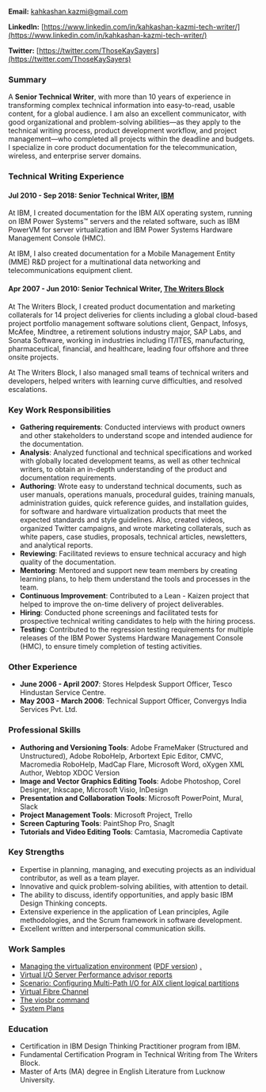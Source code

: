 **Email:** [kahkashan.kazmi@gmail.com](kahkashan.kazmi@gmail.com)

**LinkedIn:** [https://www.linkedin.com/in/kahkashan-kazmi-tech-writer/](https://www.linkedin.com/in/kahkashan-kazmi-tech-writer/)

**Twitter:** [https://twitter.com/ThoseKaySayers](https://twitter.com/ThoseKaySayers)

### Summary ###

A **Senior Technical Writer**, with more than 10 years of experience in transforming complex technical information into easy-to-read, usable content, for a global audience. I am also an excellent communicator, with good organizational and problem-solving abilities—as they apply to the technical writing process, product development workflow, and project management—who completed all projects within the deadline and budgets. I specialize in core product documentation for the telecommunication, wireless, and enterprise server domains.

### Technical Writing Experience ###


#### Jul 2010 - Sep 2018: Senior Technical Writer, [IBM](https://www.ibm.com/ibm/in/en/) ####

At IBM, I created documentation for the IBM AIX operating system, running on IBM Power Systems™ servers and the related software, such as IBM PowerVM for server virtualization and IBM Power Systems Hardware Management Console (HMC).

At IBM, I also created documentation for a Mobile Management Entity (MME) R&D project for a multinational data networking and telecommunications equipment client.


#### Apr 2007 - Jun 2010: Senior Technical Writer, [The Writers Block](http://www.twb.in/) ####

At The Writers Block, I created product documentation and marketing collaterals for 14 project deliveries for clients including a global cloud-based project portfolio management software solutions client, Genpact, Infosys, McAfee, Mindtree, a retirement solutions industry major, SAP Labs, and Sonata Software, working in industries including IT/ITES, manufacturing, pharmaceutical, financial, and healthcare, leading four offshore and three onsite projects.

At The Writers Block, I also managed small teams of technical writers and developers, helped writers with learning curve difficulties, and resolved escalations.

### Key Work Responsibilities ###

- **Gathering requirements**: Conducted interviews with product owners and other stakeholders to understand scope and intended audience for the documentation.
- **Analysis**: Analyzed functional and technical specifications and worked with globally located development teams, as well as other technical writers, to obtain an in-depth understanding of the product and documentation requirements.
- **Authoring**: Wrote easy to understand technical documents, such as user manuals, operations manuals, procedural guides, training manuals, administration guides, quick reference guides, and installation guides, for software and hardware virtualization products that meet the expected standards and style guidelines. Also, created videos, organized Twitter campaigns, and wrote marketing collaterals, such as white papers, case studies, proposals, technical articles, newsletters, and analytical reports.
- **Reviewing**: Facilitated reviews to ensure technical accuracy and high quality of the documentation.
- **Mentoring**: Mentored and support new team members by creating learning plans, to help them understand the tools and processes in the team.
- **Continuous Improvement**: Contributed to a Lean - Kaizen project that helped to improve the on-time delivery of project deliverables.
- **Hiring**: Conducted phone screenings and facilitated tests for prospective technical writing candidates to help with the hiring process.
- **Testing**: Contributed to the regression testing requirements for multiple releases of the IBM Power Systems Hardware Management Console (HMC), to ensure timely completion of testing activities.


### Other Experience ###

- **June 2006 - April 2007**: Stores Helpdesk Support Officer, Tesco Hindustan Service Centre.
- **May 2003 - March 2006**: Technical Support Officer, Convergys India Services Pvt. Ltd.

### Professional Skills ###

- **Authoring and Versioning Tools**: Adobe FrameMaker (Structured and Unstructured), Adobe RoboHelp, Arbortext Epic Editor, CMVC, Macromedia RoboHelp, MadCap Flare, Microsoft Word, oXygen XML Author, Webtop XDOC Version
- **Image and Vector Graphics Editing Tools**: Adobe Photoshop, Corel Designer, Inkscape, Microsoft Visio, InDesign
- **Presentation and Collaboration Tools**: Microsoft PowerPoint, Mural, Slack
- **Project Management Tools**: Microsoft Project, Trello
- **Screen Capturing Tools**: PaintShop Pro, SnagIt
- **Tutorials and Video Editing Tools**: Camtasia, Macromedia Captivate

### Key Strengths ###

- Expertise in planning, managing, and executing projects as an individual contributor, as well as a team player.
- Innovative and quick problem-solving abilities, with attention to detail.
- The ability to discuss, identify opportunities, and apply basic IBM Design Thinking concepts.
- Extensive experience in the application of Lean principles, Agile methodologies, and the Scrum framework in software development.
- Excellent written and interpersonal communication skills.

### Work Samples ## 

- [Managing the virtualization environment](https://www.ibm.com/support/knowledgecenter/en/POWER9/p9efd/p9efd_kickoff.htm) ([PDF version](http://public.dhe.ibm.com/systems/power/docs/hw/p9/p9efd.pdf)) [.](#work-samples)
- [Virtual I/O Server Performance advisor reports](https://www.ibm.com/support/knowledgecenter/en/POWER9/p9hb1/p9hb1_vios_perf_adv_reports.htm) 
- [Scenario: Configuring Multi-Path I/O for AIX client logical partitions](https://www.ibm.com/support/knowledgecenter/en/POWER9/p9hb1/p9hb1_vios_mpio.htm)
- [Virtual Fibre Channel](https://www.ibm.com/support/knowledgecenter/9009-42A/p9hb1/p9hb1_vios_concepts_vfc.htm)
- [The viosbr command](https://www.ibm.com/support/knowledgecenter/en/8284-21A/p8hcg/p8hcg_viosbr.htm)
- [System Plans](https://www.ibm.com/support/knowledgecenter/9119-MHE/p8hc6/p8hc6_kickoff.htm)

### Education ###

- Certification in IBM Design Thinking Practitioner program from IBM.
- Fundamental Certification Program in Technical Writing from The Writers Block.
- Master of Arts (MA) degree in English Literature from Lucknow University.


